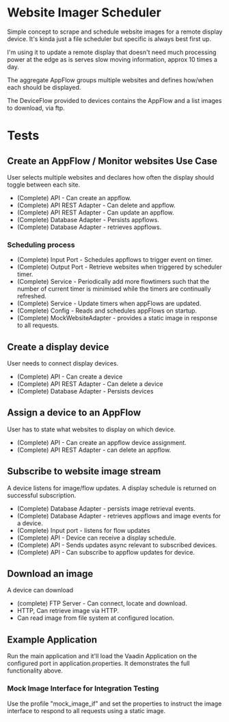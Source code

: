 # Website Imager Scheduler

Simple concept to scrape and schedule website images for a remote display device. It's kinda just a file scheduler but specific is always best first up.

I'm using it to update a remote display that doesn't need much processing power at the edge as is serves slow moving information, approx 10 times a day.

The aggregate AppFlow groups multiple websites and defines how/when each should be displayed.

The DeviceFlow provided to devices contains the AppFlow and a list images to download, via ftp.

# Tests

## Create an AppFlow / Monitor websites Use Case

User selects multiple websites and declares how often the display should toggle between each site.

- (Complete) API - Can create an appflow.
- (Complete) API REST Adapter - Can delete and appflow.
- (Complete) API REST Adapter - Can update an appflow.
- (Complete) Database Adapter - Persists appflows.
- (Complete) Database Adapter - retrieves appflows.

### Scheduling process

- (Complete) Input Port - Schedules appflows to trigger event on timer.
- (Complete) Output Port - Retrieve websites when triggered by scheduler timer.
- (Complete) Service - Periodically add more flowtimers such that the number of current timer is minimised while the timers are continually refreshed.
- (Complete) Service - Update timers when appFlows are updated.
- (Complete) Config - Reads and schedules appFlows on startup.
- (Complete) MockWebsiteAdapter - provides a static image in response to all requests.

## Create a display device

User needs to connect display devices.

- (Complete) API - Can create a device
- (Complete) API REST Adapter - Can delete a device
- (Complete) Database Adapter - Persists devices

## Assign a device to an AppFlow

User has to state what websites to display on which device.

- (Complete) API - Can create an appflow device assignment.
- (Complete) API REST Adapter - can delete an appflow.

## Subscribe to website image stream

A device listens for image/flow updates. A display schedule is returned on successful subscription.

- (Complete) Database Adapter - persists image retrieval events.
- (Complete) Database Adapter - retrieves appflows and image events for a device.
- (Complete) Input port - listens for flow updates
- (Complete) API - Device can receive a display schedule.
- (Complete) API - Sends updates async relevant to subscribed devices.
- (Complete) API - Can subscribe to appflow updates for device.

## Download an image

A device can download

- (complete) FTP Server - Can connect, locate and download.
- HTTP, Can retrieve image via HTTP.
- Can read image from file system at configured location.

## Example Application

Run the main application and it'll load the Vaadin Application on the configured port in application.properties.
It demonstrates the full functionality above.

### Mock Image Interface for Integration Testing
Use the profile "mock_image_if" and set the properties to instruct the image interface to respond to all requests using a static image.




